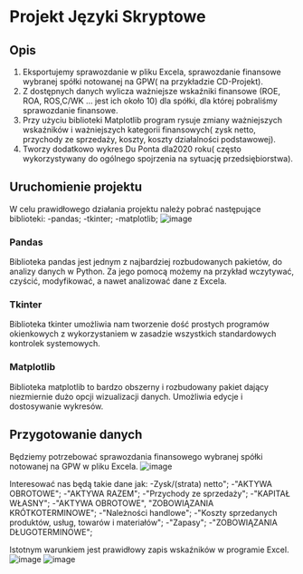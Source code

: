 # Projekt Języki Skryptowe 

## Opis 
1.	Eksportujemy sprawozdanie w pliku Excela, sprawozdanie finansowe wybranej spółki notowanej na GPW( na przykładzie CD-Projekt).
2.	Z dostępnych danych wylicza ważniejsze wskaźniki finansowe (ROE, ROA, ROS,C/WK …  jest ich około 10) dla spółki, dla której pobraliśmy sprawozdanie finansowe.
3.	Przy użyciu biblioteki Matplotlib program rysuje zmiany ważniejszych wskaźników i ważniejszych kategorii finansowych( zysk netto, przychody ze sprzedaży, koszty, koszty działalności podstawowej).
4.	Tworzy dodatkowo wykres Du Ponta dla2020 roku( często wykorzystywany do ogólnego spojrzenia na sytuację przedsiębiorstwa).

## Uruchomienie projektu 
W celu prawidłowego działania projektu należy pobrać następujące biblioteki:
-pandas;
-tkinter;
-matplotlib;
![image](https://user-images.githubusercontent.com/101069553/165181187-8a499dca-9046-4e4e-ad44-721b679c78ca.png)

### Pandas
Biblioteka pandas jest jednym z najbardziej rozbudowanych pakietów, do analizy danych w Python. Za jego pomocą możemy na przykład wczytywać, czyścić, modyfikować, a nawet analizować dane z Excela.
### Tkinter
Biblioteka tkinter umożliwia nam  tworzenie dość prostych programów okienkowych z wykorzystaniem w zasadzie wszystkich standardowych kontrolek systemowych.
### Matplotlib
Biblioteka matplotlib to bardzo obszerny i rozbudowany pakiet dający
niezmiernie dużo opcji wizualizacji danych. Umożliwia edycje i dostosywanie
wykresów.

## Przygotowanie danych 
Będziemy potrzebować sprawozdania finansowego wybranej spółki notowanej na GPW w pliku Excela.
![image](https://user-images.githubusercontent.com/101069553/165182752-eac36a38-5a35-455e-ba56-83cbcf7f4d4f.png)

Interesować nas będą takie dane jak:
-Zysk/(strata) netto"; 
-"AKTYWA OBROTOWE";
-"AKTYWA RAZEM";
-"Przychody ze sprzedaży";
-"KAPITAŁ WŁASNY";
-"AKTYWA OBROTOWE", "ZOBOWIĄZANIA KRÓTKOTERMINOWE";
-"Należności handlowe"; 
-"Koszty sprzedanych produktów, usług, towarów i materiałów";
-"Zapasy";
-"ZOBOWIĄZANIA DŁUGOTERMINOWE";

Istotnym warunkiem jest prawidłowy zapis wskaźników w programie Excel.
![image](https://user-images.githubusercontent.com/101069553/165183082-f7b42e11-829b-48eb-9417-bcdcc287d484.png)
![image](https://user-images.githubusercontent.com/101069553/165183131-03b800c9-127c-415c-ad25-28cbb85273e3.png)


 





